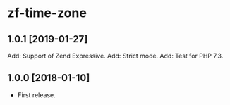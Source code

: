 zf-time-zone
============

1.0.1 [2019-01-27]
------------------

Add: Support of Zend Expressive.
Add: Strict mode.
Add: Test for PHP 7.3.

1.0.0 [2018-01-10]
------------------

- First release.
